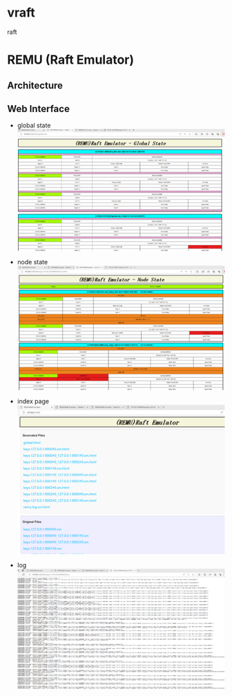 # vraft
raft

# REMU (Raft Emulator)

## Architecture


## Web Interface

* global state
![](images/remu-web2.png)

* node state
![](images/remu-web3.png)

* index page
![](images/remu-web.png)

* log
![](images/remu-web4.png)
